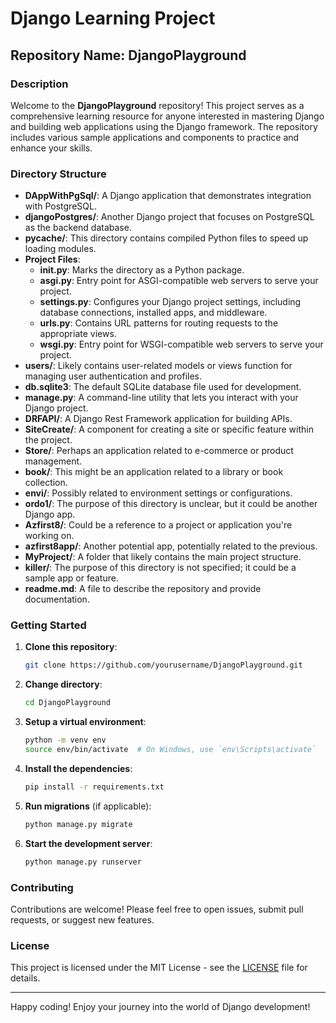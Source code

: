 # Django Learning Project

## Repository Name: DjangoPlayground

### Description
Welcome to the **DjangoPlayground** repository! This project serves as a comprehensive learning resource for anyone interested in mastering Django and building web applications using the Django framework. The repository includes various sample applications and components to practice and enhance your skills.

### Directory Structure

- **DAppWithPgSql/**: A Django application that demonstrates integration with PostgreSQL.
- **djangoPostgres/**: Another Django project that focuses on PostgreSQL as the backend database.
- **__pycache__/**: This directory contains compiled Python files to speed up loading modules.
- **Project Files**:
  - **__init__.py**: Marks the directory as a Python package.
  - **asgi.py**: Entry point for ASGI-compatible web servers to serve your project.
  - **settings.py**: Configures your Django project settings, including database connections, installed apps, and middleware.
  - **urls.py**: Contains URL patterns for routing requests to the appropriate views.
  - **wsgi.py**: Entry point for WSGI-compatible web servers to serve your project.
- **users/**: Likely contains user-related models or views function for managing user authentication and profiles.
- **db.sqlite3**: The default SQLite database file used for development.
- **manage.py**: A command-line utility that lets you interact with your Django project.
- **DRFAPI/**: A Django Rest Framework application for building APIs.
- **SiteCreate/**: A component for creating a site or specific feature within the project.
- **Store/**: Perhaps an application related to e-commerce or product management.
- **book/**: This might be an application related to a library or book collection.
- **envi/**: Possibly related to environment settings or configurations.
- **ordo1/**: The purpose of this directory is unclear, but it could be another Django app.
- **Azfirst8/**: Could be a reference to a project or application you're working on.
- **azfirst8app/**: Another potential app, potentially related to the previous.
- **MyProject/**: A folder that likely contains the main project structure.
- **killer/**: The purpose of this directory is not specified; it could be a sample app or feature.
- **readme.md**: A file to describe the repository and provide documentation.

### Getting Started

1. **Clone this repository**:
   ```bash
   git clone https://github.com/yourusername/DjangoPlayground.git
   ```
2. **Change directory**:
   ```bash
   cd DjangoPlayground
   ```
3. **Setup a virtual environment**:
   ```bash
   python -m venv env
   source env/bin/activate  # On Windows, use `env\Scripts\activate`
   ```
4. **Install the dependencies**:
   ```bash
   pip install -r requirements.txt
   ```
5. **Run migrations** (if applicable):
   ```bash
   python manage.py migrate
   ```
6. **Start the development server**:
   ```bash
   python manage.py runserver
   ```

### Contributing
Contributions are welcome! Please feel free to open issues, submit pull requests, or suggest new features.

### License
This project is licensed under the MIT License - see the [LICENSE](LICENSE) file for details.

---
Happy coding! Enjoy your journey into the world of Django development!
